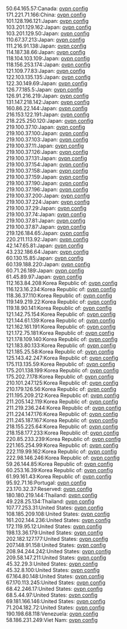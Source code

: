 50.64.165.57:Canada: [ovpn config](vpn/50_64_165_57.ovpn)  
171.221.71.166:China: [ovpn config](vpn/171_221_71_166.ovpn)  
101.128.196.121:Japan: [ovpn config](vpn/101_128_196_121.ovpn)  
103.201.129.162:Japan: [ovpn config](vpn/103_201_129_162.ovpn)  
103.201.129.50:Japan: [ovpn config](vpn/103_201_129_50.ovpn)  
110.67.37.213:Japan: [ovpn config](vpn/110_67_37_213.ovpn)  
111.216.91.138:Japan: [ovpn config](vpn/111_216_91_138.ovpn)  
114.187.38.66:Japan: [ovpn config](vpn/114_187_38_66.ovpn)  
118.104.103.109:Japan: [ovpn config](vpn/118_104_103_109.ovpn)  
118.156.253.174:Japan: [ovpn config](vpn/118_156_253_174.ovpn)  
121.109.77.83:Japan: [ovpn config](vpn/121_109_77_83.ovpn)  
122.103.135.135:Japan: [ovpn config](vpn/122_103_135_135.ovpn)  
122.30.149.69:Japan: [ovpn config](vpn/122_30_149_69.ovpn)  
126.77.185.5:Japan: [ovpn config](vpn/126_77_185_5.ovpn)  
126.91.216.219:Japan: [ovpn config](vpn/126_91_216_219.ovpn)  
131.147.218.142:Japan: [ovpn config](vpn/131_147_218_142.ovpn)  
160.86.22.144:Japan: [ovpn config](vpn/160_86_22_144.ovpn)  
216.153.122.191:Japan: [ovpn config](vpn/216_153_122_191.ovpn)  
218.225.250.120:Japan: [ovpn config](vpn/218_225_250_120.ovpn)  
219.100.37.10:Japan: [ovpn config](vpn/219_100_37_10.ovpn)  
219.100.37.100:Japan: [ovpn config](vpn/219_100_37_100.ovpn)  
219.100.37.103:Japan: [ovpn config](vpn/219_100_37_103.ovpn)  
219.100.37.11:Japan: [ovpn config](vpn/219_100_37_11.ovpn)  
219.100.37.126:Japan: [ovpn config](vpn/219_100_37_126.ovpn)  
219.100.37.131:Japan: [ovpn config](vpn/219_100_37_131.ovpn)  
219.100.37.154:Japan: [ovpn config](vpn/219_100_37_154.ovpn)  
219.100.37.158:Japan: [ovpn config](vpn/219_100_37_158.ovpn)  
219.100.37.159:Japan: [ovpn config](vpn/219_100_37_159.ovpn)  
219.100.37.190:Japan: [ovpn config](vpn/219_100_37_190.ovpn)  
219.100.37.196:Japan: [ovpn config](vpn/219_100_37_196.ovpn)  
219.100.37.200:Japan: [ovpn config](vpn/219_100_37_200.ovpn)  
219.100.37.224:Japan: [ovpn config](vpn/219_100_37_224.ovpn)  
219.100.37.29:Japan: [ovpn config](vpn/219_100_37_29.ovpn)  
219.100.37.74:Japan: [ovpn config](vpn/219_100_37_74.ovpn)  
219.100.37.81:Japan: [ovpn config](vpn/219_100_37_81.ovpn)  
219.100.37.87:Japan: [ovpn config](vpn/219_100_37_87.ovpn)  
219.126.184.65:Japan: [ovpn config](vpn/219_126_184_65.ovpn)  
220.211.113.92:Japan: [ovpn config](vpn/220_211_113_92.ovpn)  
42.147.65.81:Japan: [ovpn config](vpn/42_147_65_81.ovpn)  
43.232.186.64:Japan: [ovpn config](vpn/43_232_186_64.ovpn)  
60.130.15.85:Japan: [ovpn config](vpn/60_130_15_85.ovpn)  
60.139.188.220:Japan: [ovpn config](vpn/60_139_188_220.ovpn)  
60.71.26.189:Japan: [ovpn config](vpn/60_71_26_189.ovpn)  
61.45.89.97:Japan: [ovpn config](vpn/61_45_89_97.ovpn)  
112.163.84.208:Korea Republic of: [ovpn config](vpn/112_163_84_208.ovpn)  
116.123.16.234:Korea Republic of: [ovpn config](vpn/116_123_16_234.ovpn)  
118.36.37.110:Korea Republic of: [ovpn config](vpn/118_36_37_110.ovpn)  
119.149.219.22:Korea Republic of: [ovpn config](vpn/119_149_219_22.ovpn)  
119.18.90.141:Korea Republic of: [ovpn config](vpn/119_18_90_141.ovpn)  
121.142.75.154:Korea Republic of: [ovpn config](vpn/121_142_75_154.ovpn)  
121.144.61.139:Korea Republic of: [ovpn config](vpn/121_144_61_139.ovpn)  
121.162.161.191:Korea Republic of: [ovpn config](vpn/121_162_161_191.ovpn)  
121.172.75.181:Korea Republic of: [ovpn config](vpn/121_172_75_181.ovpn)  
121.178.109.140:Korea Republic of: [ovpn config](vpn/121_178_109_140.ovpn)  
121.183.80.133:Korea Republic of: [ovpn config](vpn/121_183_80_133.ovpn)  
121.185.25.58:Korea Republic of: [ovpn config](vpn/121_185_25_58.ovpn)  
125.143.42.247:Korea Republic of: [ovpn config](vpn/125_143_42_247.ovpn)  
175.113.135.59:Korea Republic of: [ovpn config](vpn/175_113_135_59.ovpn)  
175.201.138.199:Korea Republic of: [ovpn config](vpn/175_201_138_199.ovpn)  
175.202.7.178:Korea Republic of: [ovpn config](vpn/175_202_7_178.ovpn)  
210.101.247.125:Korea Republic of: [ovpn config](vpn/210_101_247_125.ovpn)  
210.179.126.56:Korea Republic of: [ovpn config](vpn/210_179_126_56.ovpn)  
211.195.209.212:Korea Republic of: [ovpn config](vpn/211_195_209_212.ovpn)  
211.205.142.119:Korea Republic of: [ovpn config](vpn/211_205_142_119.ovpn)  
211.219.236.244:Korea Republic of: [ovpn config](vpn/211_219_236_244.ovpn)  
211.224.147.176:Korea Republic of: [ovpn config](vpn/211_224_147_176.ovpn)  
211.245.187.167:Korea Republic of: [ovpn config](vpn/211_245_187_167.ovpn)  
218.155.225.64:Korea Republic of: [ovpn config](vpn/218_155_225_64.ovpn)  
218.158.177.233:Korea Republic of: [ovpn config](vpn/218_158_177_233.ovpn)  
220.85.233.239:Korea Republic of: [ovpn config](vpn/220_85_233_239.ovpn)  
221.165.254.99:Korea Republic of: [ovpn config](vpn/221_165_254_99.ovpn)  
222.119.99.162:Korea Republic of: [ovpn config](vpn/222_119_99_162.ovpn)  
222.98.146.246:Korea Republic of: [ovpn config](vpn/222_98_146_246.ovpn)  
59.26.144.85:Korea Republic of: [ovpn config](vpn/59_26_144_85.ovpn)  
60.253.16.39:Korea Republic of: [ovpn config](vpn/60_253_16_39.ovpn)  
61.99.161.43:Korea Republic of: [ovpn config](vpn/61_99_161_43.ovpn)  
95.92.71.16:Portugal: [ovpn config](vpn/95_92_71_16.ovpn)  
23.170.32.37:Reserved: [ovpn config](vpn/23_170_32_37.ovpn)  
180.180.219.144:Thailand: [ovpn config](vpn/180_180_219_144.ovpn)  
49.228.25.134:Thailand: [ovpn config](vpn/49_228_25_134.ovpn)  
107.77.253.31:United States: [ovpn config](vpn/107_77_253_31.ovpn)  
108.185.209.108:United States: [ovpn config](vpn/108_185_209_108.ovpn)  
161.202.144.236:United States: [ovpn config](vpn/161_202_144_236.ovpn)  
172.119.95.12:United States: [ovpn config](vpn/172_119_95_12.ovpn)  
198.13.36.179:United States: [ovpn config](vpn/198_13_36_179.ovpn)  
202.182.127.177:United States: [ovpn config](vpn/202_182_127_177.ovpn)  
207.148.91.158:United States: [ovpn config](vpn/207_148_91_158.ovpn)  
208.94.244.242:United States: [ovpn config](vpn/208_94_244_242.ovpn)  
209.58.147.211:United States: [ovpn config](vpn/209_58_147_211.ovpn)  
45.32.29.3:United States: [ovpn config](vpn/45_32_29_3.ovpn)  
45.32.8.100:United States: [ovpn config](vpn/45_32_8_100.ovpn)  
67.164.80.148:United States: [ovpn config](vpn/67_164_80_148.ovpn)  
67.170.113.245:United States: [ovpn config](vpn/67_170_113_245.ovpn)  
68.42.246.17:United States: [ovpn config](vpn/68_42_246_17.ovpn)  
68.5.44.97:United States: [ovpn config](vpn/68_5_44_97.ovpn)  
69.181.166.146:United States: [ovpn config](vpn/69_181_166_146.ovpn)  
71.204.182.72:United States: [ovpn config](vpn/71_204_182_72.ovpn)  
190.198.68.118:Venezuela: [ovpn config](vpn/190_198_68_118.ovpn)  
58.186.231.249:Viet Nam: [ovpn config](vpn/58_186_231_249.ovpn)  
